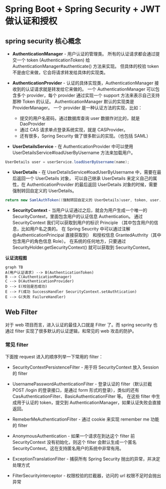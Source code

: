 # Spring Boot + Spring Security + JWT 做认证和授权

## spring security 核心概念

- **AuthenticationManager** - 用户认证的管理类。
所有的认证请求都会通过提交一个 token (AuthenticationToken) 给 AuthenticationManager#authenticate() 方法来实现。
但具体的校验 token 不是由它来做，它会将请求转发给具体的实现类。

- **AuthenticationProvider** - 认证的具体实现类，AuthenticationManager 接收到的认证请求就是转发给它来做的。
一个 AuthenticationManager 可以包含多个 provider，每个 provider 通过实现一个 support 方法来表示自己支持那种 Token 的认证。
AuthenticationManager 默认的实现类是 ProviderManager。
一个 provider 是一种认证方法的实现，比如：
  - 提交的用户名密码，通过数据库查询 user 数据作对比的，就是 DaoProvider
  - 通过 CAS 请求单点登录系统实现，就是 CASProvider。
  - 还有很多，Spring Security 做了很多默认的实现。（也包括 SAML）
  
- **UserDetailsService** - 在 AuthenticationProvider 中可以使用 UserDetailsService#loadUserByUsername 方法来加载用户。
```java
UserDetails user = userService.loadUserByUsername(name);
```

- **UserDetails** - 在 UserDetailsService#loadUserByUsername 中，需要在最后返回一个 UserDetails 对象，
可以自己继承 UserDetails 来定义自己的属性，在 AuthenticationProvider 的最后返回 UserDetails 对象的时候，需要强制转回自定义的 UserDetails。
```java
return new SamlAuthToken((强制转回自定义的 UserDetails)user, token, user.getAuthorities(), assertion);
```

- **SecurityContext** - 当用户认证通过之后，就会为用户生成一个唯一的 SecurityContext，里面包含用户的认证信息 Authentication。
通过 SecurityContext 我们可以获取到用户的标识 Principle （其中包含用户的信息，比如用户名之类的。
在 Spring Seucrity 中可以通过注解 @AuthenticationPrincipal 直接获取到）
和授权信息 GrantedAuthrity（其中包含用户的角色信息 Role）。
在系统的任何地方，只要通过 SecurityHolder.getSecurityContext() 就可以获取到 SecurityContext。

**认证流程图**

```mermaid
graph TB
A(用户认证请求) --> B(AuthenticationToken)
B --> C(AuthenticationManager)
C --> D(AuthenticationProvider)
D --> E(校验是否成功)
E --> F(成功 SuccessHandler SecurityContext.setAuthtication)
E --> G(失败 FailureHandler)
```

## Web Filter

对于 web 项目而言，进入认证的最佳入口就是 Filter 了。而 spring security 也通过 filter 实现了很多默认的认证逻辑，和常见的 web 攻击的防护。

### 常见 filter

下面按 request 进入的顺序列举一下常用的 filter：

- SecurityContextPersistenceFilter - 用于将 SecurityContext 放入 Session 的 filter
- UsernamePasswordAuthenticationFilter - 登录认证的 filter（默认拦截 POST /login 的登录接口，是通过 form 形式的登录），类似的还有 CasAuthenticationFilter、BasicAuthenticationFilter 等。
在这些 filter 中生成用于认证的 token，提交到 AuthenticationManager，如果认证失败会直接返回。

- RemeberMeAuthenticationFilter - 通过 cookie 来实现 remember me 功能的 filter
- AnonymousAuthentication - 如果一个请求在到达这个 filter 前 SecurityContext 没有初始化，则这个 filter 会默认生成一个匿名 SecurityContext。这在支持匿名用户的系统中非常有用。
- ExceptionTranslationFilter - 捕获所有 Spring Security 抛出的异常，并决定处理方式
- FilterSecurityinterceptor - 权限校验的拦截器，访问的 url 权限不足时会抛出异常